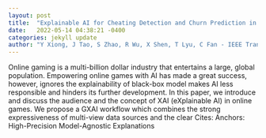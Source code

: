 ```yaml
---
layout: post
title:  "Explainable AI for Cheating Detection and Churn Prediction in Online Games"
date:   2022-05-14 04:38:21 -0400
categories: jekyll update
author: "Y Xiong, J Tao, S Zhao, R Wu, X Shen, T Lyu, C Fan - IEEE Transactions on , 2022"
---
```

Online gaming is a multi-billion dollar industry that entertains a large, global population. Empowering online games with AI has made a great success, however, ignores the explainability of black-box model makes AI less responsible and hinders its further development. In this paper, we introduce and discuss the audience and the concept of XAI (eXplainable AI) in online games. We propose a GXAI workflow which combines the strong expressiveness of multi-view data sources and the clear Cites: Anchors: High-Precision Model-Agnostic Explanations